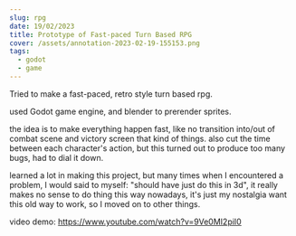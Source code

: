 ```yaml
---
slug: rpg
date: 19/02/2023
title: Prototype of Fast-paced Turn Based RPG
cover: /assets/annotation-2023-02-19-155153.png
tags:
  - godot
  - game
---
```



Tried to make a fast-paced, retro style turn based rpg. 

used Godot game engine, and blender to prerender sprites. 

the idea is to make everything happen fast, like no transition into/out of combat scene and victory screen that kind of things. also cut the time between each character's action, but this turned out to produce too many bugs, had to dial it down. 

learned a lot in making this project, but many times when I encountered a problem, I would said to myself: "should have just do this in 3d", it really makes no sense to do thing this way nowadays, it's just my nostalgia want this old way to work, so I moved on to other things.

v﻿ideo demo: <https://www.youtube.com/watch?v=9Ve0MI2piI0>